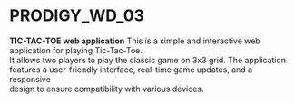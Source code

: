 # PRODIGY_WD_03
<b>TIC-TAC-TOE web application</b>
This is a simple and interactive web application for playing Tic-Tac-Toe.
<br>
It allows two players to play the classic game on 3x3 grid. The application 
<br>
features a user-friendly interface, real-time game updates, and a responsive
<br>
design to ensure compatibility with various devices.
